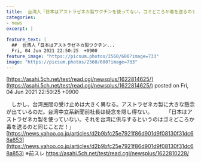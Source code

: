 ```yaml
---
title:  台湾人「日本はアストラゼネカ製ワクチンを使ってない。ゴミどころか毒を送るのと同じだ！」  ★2  
categories:
- news
excerpt: |
  
feature_text: |
  ##  台湾人「日本はアストラゼネカ製ワクチン...
  Fri, 04 Jun 2021 22:50:25  +0900
feature_image: "https://picsum.photos/2560/600?image=733"
image: "https://picsum.photos/2560/600?image=733"
---
```


[https://asahi.5ch.net/test/read.cgi/newsplus/1622814625/](https://asahi.5ch.net/test/read.cgi/newsplus/1622814625/)
posted on Fri, 04 Jun 2021 22:50:25  +0900

<!--more-->

　しかし、台湾民間の受け止めは大きく異なる。アストラゼネカ製に大きな懸念が出ているのだ。台湾中立系新聞前社長は疑念を隠し得ない。 　　 「日本はアストラゼネカ製を使っていない。それを台湾に供与するというのはゴミどころか毒を送るのと同じことだ！」 [https://news.yahoo.co.jp/articles/d2b9bfc25e7921f86d901d9f08130f31dc68a853](https://news.yahoo.co.jp/articles/d2b9bfc25e7921f86d901d9f08130f31dc68a853) ※前スレ https://asahi.5ch.net/test/read.cgi/newsplus/1622810228/
